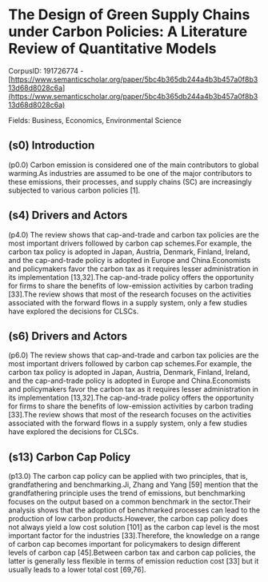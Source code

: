# The Design of Green Supply Chains under Carbon Policies: A Literature Review of Quantitative Models

CorpusID: 191726774 - [https://www.semanticscholar.org/paper/5bc4b365db244a4b3b457a0f8b313d68d8028c6a](https://www.semanticscholar.org/paper/5bc4b365db244a4b3b457a0f8b313d68d8028c6a)

Fields: Business, Economics, Environmental Science

## (s0) Introduction
(p0.0) Carbon emission is considered one of the main contributors to global warming.As industries are assumed to be one of the major contributors to these emissions, their processes, and supply chains (SC) are increasingly subjected to various carbon policies [1].
## (s4) Drivers and Actors
(p4.0) The review shows that cap-and-trade and carbon tax policies are the most important drivers followed by carbon cap schemes.For example, the carbon tax policy is adopted in Japan, Austria, Denmark, Finland, Ireland, and the cap-and-trade policy is adopted in Europe and China.Economists and policymakers favor the carbon tax as it requires lesser administration in its implementation [13,32].The cap-and-trade policy offers the opportunity for firms to share the benefits of low-emission activities by carbon trading [33].The review shows that most of the research focuses on the activities associated with the forward flows in a supply system, only a few studies have explored the decisions for CLSCs.
## (s6) Drivers and Actors
(p6.0) The review shows that cap-and-trade and carbon tax policies are the most important drivers followed by carbon cap schemes.For example, the carbon tax policy is adopted in Japan, Austria, Denmark, Finland, Ireland, and the cap-and-trade policy is adopted in Europe and China.Economists and policymakers favor the carbon tax as it requires lesser administration in its implementation [13,32].The cap-and-trade policy offers the opportunity for firms to share the benefits of low-emission activities by carbon trading [33].The review shows that most of the research focuses on the activities associated with the forward flows in a supply system, only a few studies have explored the decisions for CLSCs.
## (s13) Carbon Cap Policy
(p13.0) The carbon cap policy can be applied with two principles, that is, grandfathering and benchmarking.Ji, Zhang and Yang [59] mention that the grandfathering principle uses the trend of emissions, but benchmarking focuses on the output based on a common benchmark in the sector.Their analysis shows that the adoption of benchmarked processes can lead to the production of low carbon products.However, the carbon cap policy does not always yield a low cost solution [101] as the carbon cap level is the most important factor for the industries [33].Therefore, the knowledge on a range of carbon cap becomes important for policymakers to design different levels of carbon cap [45].Between carbon tax and carbon cap policies, the latter is generally less flexible in terms of emission reduction cost [33] but it usually leads to a lower total cost [69,76].
